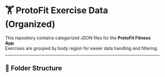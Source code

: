 # 🏋️ ProtoFit Exercise Data (Organized)

This repository contains categorized JSON files for the **ProtoFit Fitness App**.  
Exercises are grouped by body region for easier data handling and filtering.

---

## 📂 Folder Structure
